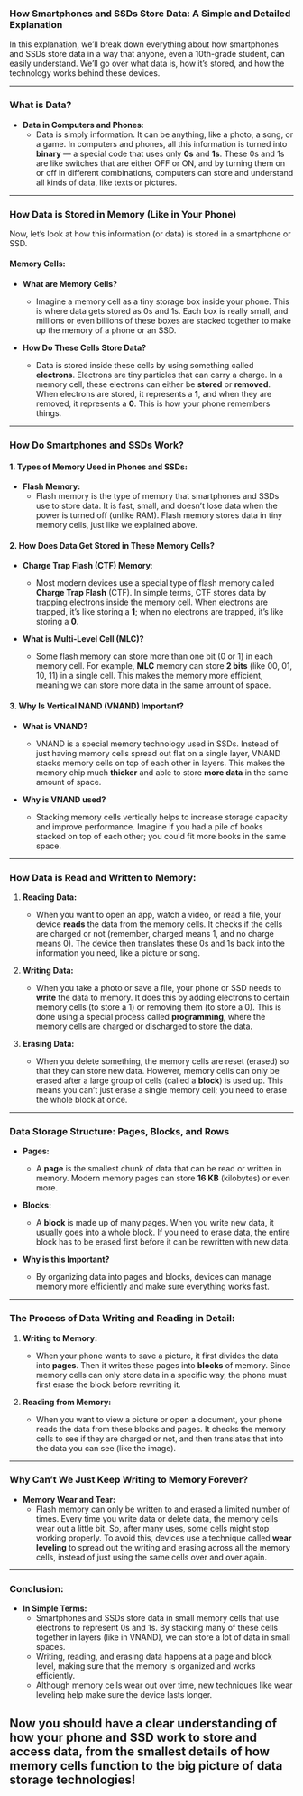 ### **How Smartphones and SSDs Store Data: A Simple and Detailed Explanation**

In this explanation, we’ll break down everything about how smartphones and SSDs store data in a way that anyone, even a 10th-grade student, can easily understand. We’ll go over what data is, how it’s stored, and how the technology works behind these devices.

---

### **What is Data?**

- **Data in Computers and Phones**: 
  - Data is simply information. It can be anything, like a photo, a song, or a game. In computers and phones, all this information is turned into **binary** — a special code that uses only **0s** and **1s**. These 0s and 1s are like switches that are either OFF or ON, and by turning them on or off in different combinations, computers can store and understand all kinds of data, like texts or pictures.

---

### **How Data is Stored in Memory (Like in Your Phone)**

Now, let’s look at how this information (or data) is stored in a smartphone or SSD.

#### **Memory Cells:**

- **What are Memory Cells?**
  - Imagine a memory cell as a tiny storage box inside your phone. This is where data gets stored as 0s and 1s. Each box is really small, and millions or even billions of these boxes are stacked together to make up the memory of a phone or an SSD.

- **How Do These Cells Store Data?**
  - Data is stored inside these cells by using something called **electrons**. Electrons are tiny particles that can carry a charge. In a memory cell, these electrons can either be **stored** or **removed**. When electrons are stored, it represents a **1**, and when they are removed, it represents a **0**. This is how your phone remembers things.

---

### **How Do Smartphones and SSDs Work?**

#### **1. Types of Memory Used in Phones and SSDs:**

- **Flash Memory:**
  - Flash memory is the type of memory that smartphones and SSDs use to store data. It is fast, small, and doesn’t lose data when the power is turned off (unlike RAM). Flash memory stores data in tiny memory cells, just like we explained above.

#### **2. How Does Data Get Stored in These Memory Cells?**

- **Charge Trap Flash (CTF) Memory**:
  - Most modern devices use a special type of flash memory called **Charge Trap Flash** (CTF). In simple terms, CTF stores data by trapping electrons inside the memory cell. When electrons are trapped, it’s like storing a **1**; when no electrons are trapped, it’s like storing a **0**.

- **What is Multi-Level Cell (MLC)?**
  - Some flash memory can store more than one bit (0 or 1) in each memory cell. For example, **MLC** memory can store **2 bits** (like 00, 01, 10, 11) in a single cell. This makes the memory more efficient, meaning we can store more data in the same amount of space.

#### **3. Why Is Vertical NAND (VNAND) Important?**

- **What is VNAND?**
  - VNAND is a special memory technology used in SSDs. Instead of just having memory cells spread out flat on a single layer, VNAND stacks memory cells on top of each other in layers. This makes the memory chip much **thicker** and able to store **more data** in the same amount of space.

- **Why is VNAND used?**
  - Stacking memory cells vertically helps to increase storage capacity and improve performance. Imagine if you had a pile of books stacked on top of each other; you could fit more books in the same space.

---

### **How Data is Read and Written to Memory:**

1. **Reading Data:**
   - When you want to open an app, watch a video, or read a file, your device **reads** the data from the memory cells. It checks if the cells are charged or not (remember, charged means 1, and no charge means 0). The device then translates these 0s and 1s back into the information you need, like a picture or song.

2. **Writing Data:**
   - When you take a photo or save a file, your phone or SSD needs to **write** the data to memory. It does this by adding electrons to certain memory cells (to store a 1) or removing them (to store a 0). This is done using a special process called **programming**, where the memory cells are charged or discharged to store the data.

3. **Erasing Data:**
   - When you delete something, the memory cells are reset (erased) so that they can store new data. However, memory cells can only be erased after a large group of cells (called a **block**) is used up. This means you can’t just erase a single memory cell; you need to erase the whole block at once.

---

### **Data Storage Structure: Pages, Blocks, and Rows**

- **Pages:**
  - A **page** is the smallest chunk of data that can be read or written in memory. Modern memory pages can store **16 KB** (kilobytes) or even more.

- **Blocks:**
  - A **block** is made up of many pages. When you write new data, it usually goes into a whole block. If you need to erase data, the entire block has to be erased first before it can be rewritten with new data.

- **Why is this Important?**
  - By organizing data into pages and blocks, devices can manage memory more efficiently and make sure everything works fast.

---

### **The Process of Data Writing and Reading in Detail:**

1. **Writing to Memory:**
   - When your phone wants to save a picture, it first divides the data into **pages**. Then it writes these pages into **blocks** of memory. Since memory cells can only store data in a specific way, the phone must first erase the block before rewriting it.

2. **Reading from Memory:**
   - When you want to view a picture or open a document, your phone reads the data from these blocks and pages. It checks the memory cells to see if they are charged or not, and then translates that into the data you can see (like the image).

---

### **Why Can’t We Just Keep Writing to Memory Forever?**

- **Memory Wear and Tear:**
  - Flash memory can only be written to and erased a limited number of times. Every time you write data or delete data, the memory cells wear out a little bit. So, after many uses, some cells might stop working properly. To avoid this, devices use a technique called **wear leveling** to spread out the writing and erasing across all the memory cells, instead of just using the same cells over and over again.

---

### **Conclusion:**

- **In Simple Terms:**
  - Smartphones and SSDs store data in small memory cells that use electrons to represent 0s and 1s. By stacking many of these cells together in layers (like in VNAND), we can store a lot of data in small spaces.
  - Writing, reading, and erasing data happens at a page and block level, making sure that the memory is organized and works efficiently.
  - Although memory cells wear out over time, new techniques like wear leveling help make sure the device lasts longer.

Now you should have a clear understanding of how your phone and SSD work to store and access data, from the smallest details of how memory cells function to the big picture of data storage technologies!
---
